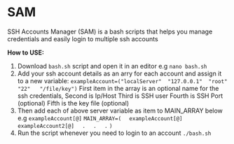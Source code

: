 # SAM
SSH Accounts Manager (SAM) is a bash scripts that helps you manage credentials and easily login to multiple ssh accounts 

**How to USE:**
1. Download `bash.sh` script and open it in an editor e.g `nano bash.sh`
2. Add your ssh account details as an arry for each account and assign it to a new variable:
      `exampleAccount=("localServer"  "127.0.0.1"  "root"  "22"   "/file/key")`
      First item in the array is an optional name for the ssh credentials,
      Second is Ip/Host
      Third is SSH user
      Fourth is SSH Port (optional)
      Fifth is the key file (optional)
3. Then add each of above server variable as item to MAIN_ARRAY below e.g `exampleAccount[@]`
`MAIN_ARRAY=(`
      `  exampleAccount[@]`
      `  exampleAccount2[@]`
      `  .`
      `  .`
      `  .`
      `)`
4. Run the script whenever you need to login to an account `./bash.sh`   
